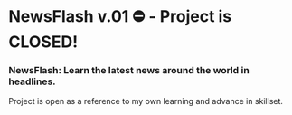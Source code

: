 # NewsFlash v.01 :no_entry: - Project is CLOSED! 

### NewsFlash: Learn the latest news around the world in headlines.

Project is open as a reference to my own learning and advance in skillset. 
